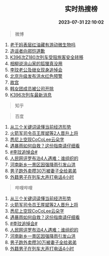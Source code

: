 <div align="center"><h2>实时热搜榜</h2><h4>2023-07-31 22:10:02</h4></div>

> 微博  

1. [老干妈表层红油藏有游动微生物吗](https://s.weibo.com/weibo?q=%E8%80%81%E5%B9%B2%E5%A6%88%E8%A1%A8%E5%B1%82%E7%BA%A2%E6%B2%B9%E8%97%8F%E6%9C%89%E6%B8%B8%E5%8A%A8%E5%BE%AE%E7%94%9F%E7%89%A9%E5%90%97&t=31&band_rank=1&Refer=top)<br />
2. [造谣者向郑恺道歉](https://s.weibo.com/weibo?q=%23%E9%80%A0%E8%B0%A3%E8%80%85%E5%90%91%E9%83%91%E6%81%BA%E9%81%93%E6%AD%89%23&t=31&band_rank=2&Refer=top)<br />
3. [K396次Z180次列车受阻旅客安全转移](https://s.weibo.com/weibo?q=%23K396%E6%AC%A1Z180%E6%AC%A1%E5%88%97%E8%BD%A6%E5%8F%97%E9%98%BB%E6%97%85%E5%AE%A2%E5%AE%89%E5%85%A8%E8%BD%AC%E7%A7%BB%23&t=31&band_rank=3&Refer=top)<br />
4. [相柳说涂山家的狐狸真没用](https://s.weibo.com/weibo?q=%23%E7%9B%B8%E6%9F%B3%E8%AF%B4%E6%B6%82%E5%B1%B1%E5%AE%B6%E7%9A%84%E7%8B%90%E7%8B%B8%E7%9C%9F%E6%B2%A1%E7%94%A8%23&t=31&band_rank=4&Refer=top)<br />
5. [李玟老公及继女现身追悼会](https://s.weibo.com/weibo?q=%23%E6%9D%8E%E7%8E%9F%E8%80%81%E5%85%AC%E5%8F%8A%E7%BB%A7%E5%A5%B3%E7%8E%B0%E8%BA%AB%E8%BF%BD%E6%82%BC%E4%BC%9A%23&t=31&band_rank=5&Refer=top)<br />
6. [北京升级发布洪水红色预警](https://s.weibo.com/weibo?q=%23%E5%8C%97%E4%BA%AC%E5%8D%87%E7%BA%A7%E5%8F%91%E5%B8%83%E6%B4%AA%E6%B0%B4%E7%BA%A2%E8%89%B2%E9%A2%84%E8%AD%A6%23&t=31&band_rank=6&Refer=top)<br />
7. [故宫](https://s.weibo.com/weibo?q=%E6%95%85%E5%AE%AB&t=31&band_rank=7&Refer=top)<br />
8. [韩女团成员被公司开除](https://s.weibo.com/weibo?q=%23%E9%9F%A9%E5%A5%B3%E5%9B%A2%E6%88%90%E5%91%98%E8%A2%AB%E5%85%AC%E5%8F%B8%E5%BC%80%E9%99%A4%23&t=31&band_rank=8&Refer=top)<br />
9. [K396次列车最新消息](https://s.weibo.com/weibo?q=%23K396%E6%AC%A1%E5%88%97%E8%BD%A6%E6%9C%80%E6%96%B0%E6%B6%88%E6%81%AF%23&t=31&band_rank=9&Refer=top)<br />

> 知乎  


> 百度  

1. [从三个关键词读懂当前经济形势](https://www.baidu.com/s?wd=%E4%BB%8E%E4%B8%89%E4%B8%AA%E5%85%B3%E9%94%AE%E8%AF%8D%E8%AF%BB%E6%87%82%E5%BD%93%E5%89%8D%E7%BB%8F%E6%B5%8E%E5%BD%A2%E5%8A%BF&sa=fyb_news&rsv_dl=fyb_news)<br />
2. [火箭军司令员王厚斌等2人晋升上将](https://www.baidu.com/s?wd=%E7%81%AB%E7%AE%AD%E5%86%9B%E5%8F%B8%E4%BB%A4%E5%91%98%E7%8E%8B%E5%8E%9A%E6%96%8C%E7%AD%892%E4%BA%BA%E6%99%8B%E5%8D%87%E4%B8%8A%E5%B0%86&sa=fyb_news&rsv_dl=fyb_news)<br />
3. [悉尼上空现CoCoLee云朵字](https://www.baidu.com/s?wd=%E6%82%89%E5%B0%BC%E4%B8%8A%E7%A9%BA%E7%8E%B0CoCoLee%E4%BA%91%E6%9C%B5%E5%AD%97&sa=fyb_news&rsv_dl=fyb_news)<br />
4. [遇暴雨如何自救？这份指南请仔细看](https://www.baidu.com/s?wd=%E9%81%87%E6%9A%B4%E9%9B%A8%E5%A6%82%E4%BD%95%E8%87%AA%E6%95%91%EF%BC%9F%E8%BF%99%E4%BB%BD%E6%8C%87%E5%8D%97%E8%AF%B7%E4%BB%94%E7%BB%86%E7%9C%8B&sa=fyb_news&rsv_dl=fyb_news)<br />
5. [#李玟追悼会#](https://www.baidu.com/s?wd=%23%E6%9D%8E%E7%8E%9F%E8%BF%BD%E6%82%BC%E4%BC%9A%23&sa=fyb_news&rsv_dl=fyb_news)<br />
6. [人民网评罗布泊4人遇难：谁组织的](https://www.baidu.com/s?wd=%E4%BA%BA%E6%B0%91%E7%BD%91%E8%AF%84%E7%BD%97%E5%B8%83%E6%B3%8A4%E4%BA%BA%E9%81%87%E9%9A%BE%EF%BC%9A%E8%B0%81%E7%BB%84%E7%BB%87%E7%9A%84&sa=fyb_news&rsv_dl=fyb_news)<br />
7. [河南新乡一景区因强降雨引发山洪](https://www.baidu.com/s?wd=%E6%B2%B3%E5%8D%97%E6%96%B0%E4%B9%A1%E4%B8%80%E6%99%AF%E5%8C%BA%E5%9B%A0%E5%BC%BA%E9%99%8D%E9%9B%A8%E5%BC%95%E5%8F%91%E5%B1%B1%E6%B4%AA&sa=fyb_news&rsv_dl=fyb_news)<br />
8. [男子跑外卖攒30万被妻子全给弟弟](https://www.baidu.com/s?wd=%E7%94%B7%E5%AD%90%E8%B7%91%E5%A4%96%E5%8D%96%E6%94%9230%E4%B8%87%E8%A2%AB%E5%A6%BB%E5%AD%90%E5%85%A8%E7%BB%99%E5%BC%9F%E5%BC%9F&sa=fyb_news&rsv_dl=fyb_news)<br />
9. [外籍男子在列车大声打电话4小时](https://www.baidu.com/s?wd=%E5%A4%96%E7%B1%8D%E7%94%B7%E5%AD%90%E5%9C%A8%E5%88%97%E8%BD%A6%E5%A4%A7%E5%A3%B0%E6%89%93%E7%94%B5%E8%AF%9D4%E5%B0%8F%E6%97%B6&sa=fyb_news&rsv_dl=fyb_news)<br />

> 哔哩哔哩  

1. [从三个关键词读懂当前经济形势](https://www.baidu.com/s?wd=%E4%BB%8E%E4%B8%89%E4%B8%AA%E5%85%B3%E9%94%AE%E8%AF%8D%E8%AF%BB%E6%87%82%E5%BD%93%E5%89%8D%E7%BB%8F%E6%B5%8E%E5%BD%A2%E5%8A%BF&sa=fyb_news&rsv_dl=fyb_news)<br />
2. [火箭军司令员王厚斌等2人晋升上将](https://www.baidu.com/s?wd=%E7%81%AB%E7%AE%AD%E5%86%9B%E5%8F%B8%E4%BB%A4%E5%91%98%E7%8E%8B%E5%8E%9A%E6%96%8C%E7%AD%892%E4%BA%BA%E6%99%8B%E5%8D%87%E4%B8%8A%E5%B0%86&sa=fyb_news&rsv_dl=fyb_news)<br />
3. [悉尼上空现CoCoLee云朵字](https://www.baidu.com/s?wd=%E6%82%89%E5%B0%BC%E4%B8%8A%E7%A9%BA%E7%8E%B0CoCoLee%E4%BA%91%E6%9C%B5%E5%AD%97&sa=fyb_news&rsv_dl=fyb_news)<br />
4. [遇暴雨如何自救？这份指南请仔细看](https://www.baidu.com/s?wd=%E9%81%87%E6%9A%B4%E9%9B%A8%E5%A6%82%E4%BD%95%E8%87%AA%E6%95%91%EF%BC%9F%E8%BF%99%E4%BB%BD%E6%8C%87%E5%8D%97%E8%AF%B7%E4%BB%94%E7%BB%86%E7%9C%8B&sa=fyb_news&rsv_dl=fyb_news)<br />
5. [#李玟追悼会#](https://www.baidu.com/s?wd=%23%E6%9D%8E%E7%8E%9F%E8%BF%BD%E6%82%BC%E4%BC%9A%23&sa=fyb_news&rsv_dl=fyb_news)<br />
6. [人民网评罗布泊4人遇难：谁组织的](https://www.baidu.com/s?wd=%E4%BA%BA%E6%B0%91%E7%BD%91%E8%AF%84%E7%BD%97%E5%B8%83%E6%B3%8A4%E4%BA%BA%E9%81%87%E9%9A%BE%EF%BC%9A%E8%B0%81%E7%BB%84%E7%BB%87%E7%9A%84&sa=fyb_news&rsv_dl=fyb_news)<br />
7. [河南新乡一景区因强降雨引发山洪](https://www.baidu.com/s?wd=%E6%B2%B3%E5%8D%97%E6%96%B0%E4%B9%A1%E4%B8%80%E6%99%AF%E5%8C%BA%E5%9B%A0%E5%BC%BA%E9%99%8D%E9%9B%A8%E5%BC%95%E5%8F%91%E5%B1%B1%E6%B4%AA&sa=fyb_news&rsv_dl=fyb_news)<br />
8. [男子跑外卖攒30万被妻子全给弟弟](https://www.baidu.com/s?wd=%E7%94%B7%E5%AD%90%E8%B7%91%E5%A4%96%E5%8D%96%E6%94%9230%E4%B8%87%E8%A2%AB%E5%A6%BB%E5%AD%90%E5%85%A8%E7%BB%99%E5%BC%9F%E5%BC%9F&sa=fyb_news&rsv_dl=fyb_news)<br />
9. [外籍男子在列车大声打电话4小时](https://www.baidu.com/s?wd=%E5%A4%96%E7%B1%8D%E7%94%B7%E5%AD%90%E5%9C%A8%E5%88%97%E8%BD%A6%E5%A4%A7%E5%A3%B0%E6%89%93%E7%94%B5%E8%AF%9D4%E5%B0%8F%E6%97%B6&sa=fyb_news&rsv_dl=fyb_news)<br />
